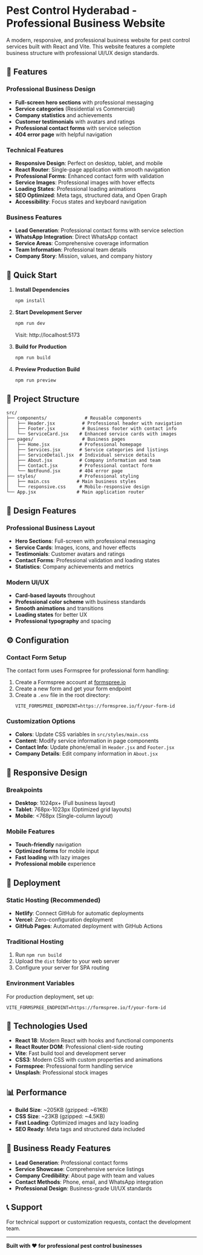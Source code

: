 # Pest Control Hyderabad - Professional Business Website

A modern, responsive, and professional business website for pest control services built with React and Vite. This website features a complete business structure with professional UI/UX design standards.

## 🌟 Features

### **Professional Business Design**
- **Full-screen hero sections** with professional messaging
- **Service categories** (Residential vs Commercial)
- **Company statistics** and achievements
- **Customer testimonials** with avatars and ratings
- **Professional contact forms** with service selection
- **404 error page** with helpful navigation

### **Technical Features**
- **Responsive Design**: Perfect on desktop, tablet, and mobile
- **React Router**: Single-page application with smooth navigation
- **Professional Forms**: Enhanced contact form with validation
- **Service Images**: Professional images with hover effects
- **Loading States**: Professional loading animations
- **SEO Optimized**: Meta tags, structured data, and Open Graph
- **Accessibility**: Focus states and keyboard navigation

### **Business Features**
- **Lead Generation**: Professional contact forms with service selection
- **WhatsApp Integration**: Direct WhatsApp contact
- **Service Areas**: Comprehensive coverage information
- **Team Information**: Professional team details
- **Company Story**: Mission, values, and company history

## 🚀 Quick Start

1. **Install Dependencies**
   ```bash
   npm install
   ```

2. **Start Development Server**
   ```bash
   npm run dev
   ```
   Visit: http://localhost:5173

3. **Build for Production**
   ```bash
   npm run build
   ```

4. **Preview Production Build**
   ```bash
   npm run preview
   ```

## 📁 Project Structure

```
src/
├── components/              # Reusable components
│   ├── Header.jsx          # Professional header with navigation
│   ├── Footer.jsx          # Business footer with contact info
│   └── ServiceCard.jsx    # Enhanced service cards with images
├── pages/                  # Business pages
│   ├── Home.jsx           # Professional homepage
│   ├── Services.jsx       # Service categories and listings
│   ├── ServiceDetail.jsx  # Individual service details
│   ├── About.jsx          # Company information and team
│   ├── Contact.jsx        # Professional contact form
│   └── NotFound.jsx       # 404 error page
├── styles/                # Professional styling
│   ├── main.css          # Main business styles
│   └── responsive.css     # Mobile-responsive design
└── App.jsx               # Main application router
```

## 🎨 Design Features

### **Professional Business Layout**
- **Hero Sections**: Full-screen with professional messaging
- **Service Cards**: Images, icons, and hover effects
- **Testimonials**: Customer avatars and ratings
- **Contact Forms**: Professional validation and loading states
- **Statistics**: Company achievements and metrics

### **Modern UI/UX**
- **Card-based layouts** throughout
- **Professional color scheme** with business standards
- **Smooth animations** and transitions
- **Loading states** for better UX
- **Professional typography** and spacing

## ⚙️ Configuration

### **Contact Form Setup**
The contact form uses Formspree for professional form handling:

1. Create a Formspree account at [formspree.io](https://formspree.io)
2. Create a new form and get your form endpoint
3. Create a `.env` file in the root directory:
   ```
   VITE_FORMSPREE_ENDPOINT=https://formspree.io/f/your-form-id
   ```

### **Customization Options**
- **Colors**: Update CSS variables in `src/styles/main.css`
- **Content**: Modify service information in page components
- **Contact Info**: Update phone/email in `Header.jsx` and `Footer.jsx`
- **Company Details**: Edit company information in `About.jsx`

## 📱 Responsive Design

### **Breakpoints**
- **Desktop**: 1024px+ (Full business layout)
- **Tablet**: 768px-1023px (Optimized grid layouts)
- **Mobile**: <768px (Single-column layout)

### **Mobile Features**
- **Touch-friendly** navigation
- **Optimized forms** for mobile input
- **Fast loading** with lazy images
- **Professional mobile** experience

## 🚀 Deployment

### **Static Hosting (Recommended)**
- **Netlify**: Connect GitHub for automatic deployments
- **Vercel**: Zero-configuration deployment
- **GitHub Pages**: Automated deployment with GitHub Actions

### **Traditional Hosting**
1. Run `npm run build`
2. Upload the `dist` folder to your web server
3. Configure your server for SPA routing

### **Environment Variables**
For production deployment, set up:
```
VITE_FORMSPREE_ENDPOINT=https://formspree.io/f/your-form-id
```

## 🔧 Technologies Used

- **React 18**: Modern React with hooks and functional components
- **React Router DOM**: Professional client-side routing
- **Vite**: Fast build tool and development server
- **CSS3**: Modern CSS with custom properties and animations
- **Formspree**: Professional form handling service
- **Unsplash**: Professional stock images

## 📊 Performance

- **Build Size**: ~205KB (gzipped: ~61KB)
- **CSS Size**: ~23KB (gzipped: ~4.5KB)
- **Fast Loading**: Optimized images and lazy loading
- **SEO Ready**: Meta tags and structured data included

## 🎯 Business Ready Features

- **Lead Generation**: Professional contact forms
- **Service Showcase**: Comprehensive service listings
- **Company Credibility**: About page with team and values
- **Contact Methods**: Phone, email, and WhatsApp integration
- **Professional Design**: Business-grade UI/UX standards

## 📞 Support

For technical support or customization requests, contact the development team.

---

**Built with ❤️ for professional pest control businesses**